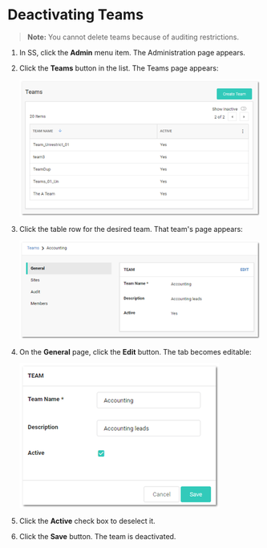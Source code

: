 [title]: # (Deactivating Teams)
[tags]: # (Teams)
[priority]: # (30)

# Deactivating Teams

> **Note:** You cannot delete teams because of auditing restrictions.

1. In SS, click the **Admin** menu item. The Administration page appears.

1. Click the **Teams** button in the list. The Teams page appears:

   ![1558127778603](images/1558127778603.png)

1. Click the table row for the desired team. That team's page appears:

   ![1558127788789](images/1558127788789.png)

1. On the **General** page, click the **Edit** button. The tab becomes editable:

   ![1558127798241](images/1558127798241.png)

1. Click the **Active** check box to deselect it.

1. Click the **Save** button. The team is deactivated.

